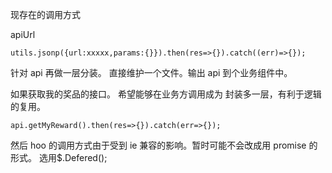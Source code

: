 现存在的调用方式

apiUrl 
```
utils.jsonp({url:xxxxx,params:{}}).then(res=>{}).catch((err)=>{});
```

针对 api 再做一层分装。
直接维护一个文件。输出 api 到个业务组件中。


如果获取我的奖品的接口。
希望能够在业务方调用成为
封装多一层，有利于逻辑的复用。

```
api.getMyReward().then(res=>{}).catch(err=>{});
```

然后 hoo 的调用方式由于受到 ie 兼容的影响。暂时可能不会改成用 promise 的形式。
选用\$.Defered();


